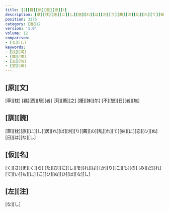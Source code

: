 ```yaml
---
title: [（][羇][旅][發][思][）]
description: [草][枕][旅][に][し][居][れ][ば][刈][り][薦][の][乱][れ][て][妹][に][恋][ひ][ぬ][日][は][な][し]
position: 3176
category: [巻]12
version: '1.0'
volume: 12
comparison:
- [な][し]
keywords:
- [枕][詞]
- [羈][旅]
- [恋][情]
- [望][郷]
---
```


## [原][文]

[草][枕] [羈][西][居][者] [苅][薦][之] [擾][妹][尓] [不][戀][日][者][無]

## [訓][読]

[草][枕][旅][に][し][居][れ][ば][刈][り][薦][の][乱][れ][て][妹][に][恋][ひ][ぬ][日][は][な][し]

## [仮][名]

[く][さ][ま][く][ら] [た][び][に][し][を][れ][ば] [か][り][こ][も][の] [み][だ][れ][て][い][も][に] [こ][ひ][ぬ][ひ][は][な][し]

## [左][注]

[な][し]
